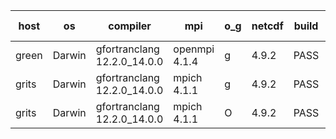 

| host     | os       | compiler                              | mpi                      | o_g        | netcdf        | build       | u_pass          | u_fail          | s_pass            | s_fail            | e_pass             | e_fail             | nuopc_pass       | nuopc_fail       | artifacts link          |
|----------|----------|---------------------------------------|--------------------------|------------|---------------|-------------|-----------------|-----------------|-------------------|-------------------|--------------------|--------------------|------------------|------------------|-------------------------|
| green | Darwin | gfortranclang 12.2.0_14.0.0 | openmpi 4.1.4  | g | 4.9.2  | PASS | 14090 | 1 | 49 | 0 | 81 | 0 | 44 | 3 | <a href="https://github.com/esmf-org/esmf-test-artifacts/tree/adff629436366d43be251539fb19963533064910/feature_trace_preload_linked/gfortranclang/12.2.0_14.0.0/g/openmpi/4.1.4" target="_blank">adff629</a> | 
| grits | Darwin | gfortranclang 12.2.0_14.0.0 | mpich 4.1.1  | g | 4.9.2  | PASS | 14090 | 1 | 48 | 1 | 81 | 0 | 43 | 4 | <a href="https://github.com/esmf-org/esmf-test-artifacts/tree/71351e52445d12797f2e4ef38ccdb50f724fb164/feature_trace_preload_linked/gfortranclang/12.2.0_14.0.0/g/mpich/4.1.1" target="_blank">71351e5</a> | 
| grits | Darwin | gfortranclang 12.2.0_14.0.0 | mpich 4.1.1  | O | 4.9.2  | PASS | 14090 | 1 | 48 | 1 | 81 | 0 | 43 | 4 | <a href="https://github.com/esmf-org/esmf-test-artifacts/tree/0c85d4d35a259b6a42dc6296134ec06182057d88/feature_trace_preload_linked/gfortranclang/12.2.0_14.0.0/O/mpich/4.1.1" target="_blank">0c85d4d</a> | 
